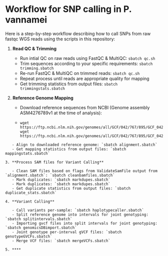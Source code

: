 # Workflow for SNP calling in P. vannamei

Here is a step-by-step workflow describing how to call SNPs from raw fastqc WGS reads using the scripts in this repository:

1. **Read QC & Trimming**

   - Run intial QC on raw reads using FastQC & MultiQC: `sbatch qc.sh`
   - Trim sequences according to your specific requirements: `sbatch trimming.sbatch`
   - Re-run FastQC & MultiQC on trimmed reads: `sbatch qc.sh`
   - Repeat process until reads are appropriate quality for mapping
   - Get trimming statistics from output files: `sbatch trimmingstats.sbatch`

2. **Reference Genome Mapping**

   - Download reference sequences from NCBI (Genome assembly ASM4276789v1 at the time of analysis):
   - ```wget https://ftp.ncbi.nlm.nih.gov/genomes/all/GCF/042/767/895/GCF_042767895.1_ASM4276789v1/GCF_042767895.1_ASM4276789v1_genomic.fna.gz
     wget https://ftp.ncbi.nlm.nih.gov/genomes/all/GCF/042/767/895/GCF_042767895.1_ASM4276789v1/GCF_042767895.1_ASM4276789v1_genomic.gtf.gz
     wget https://ftp.ncbi.nlm.nih.gov/genomes/all/GCF/042/767/895/GCF_042767895.1_ASM4276789v1/GCF_042767895.1_ASM4276789v1_genomic.gff.gz
```
   - Align to downloaded reference genome: `sbatch alignment.sbatch`
   - Get mapping statistics from output files: `sbatch mappingstats.sbatch`

3. **Process SAM files for Variant Calling**

   - Clean SAM files based on flags from ValidateSamFile output from `alignment.sbatch`: `sbatch cleanbamfiles.sbatch`
   - Mark duplicates: `sbatch markdupes.sbatch`
   - Mark duplicates: `sbatch markdupes.sbatch`
   - Get duplicate statistics from output files: `sbatch duplicate_stats.sbatch`

4. **Variant Calling**

   - Call variants per-sample: `sbatch haplotypecaller.sbatch`
   - Split reference genome into intervals for joint genotyping: `sbatch splitintervals.sbatch`
   - Importing gvcf files into split intervals for joint genotyping: `sbatch genomicsDBimport.sbatch`
   - Joint genotype per-interval gVCF files: `sbatch genotypeGVCFs.sbatch`
   - Merge VCF files: `sbatch mergeVCFs.sbatch`

5. ****


